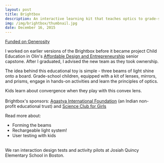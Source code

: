 ```yaml
---
layout: post
title: Brightbox
description: An interactive learning kit that teaches optics to grade-schoolers.
img: /img/brightbox/thumbnail.jpg
date: December 16, 2015
---
```


<div class="position-anchor">
<div class="explosion">
<a href="https://www.generosity.com/education-fundraising/hands-on-learning-in-stem-the-brightbox--2">Funded on Generosity</a>
</div>
</div>

<div class="img_row">
	<img class="col three" src="{{ site.baseurl }}/img/brightbox/beams.jpg" alt="" title="example image"/>
</div>

I worked on earlier versions of the Brightbox before it became project Child Education in Olin's [Affordable Design and Entrepreneurship](http://design.olin.edu/courses/ade/) senior capstone. After I graduated, I advised the new team as they took ownership.

The idea behind this educational toy is simple - three beams of light shine onto a board. Grade-school children, equipped with a kit of lenses, mirrors, and prisms, engage in hands-on activities and learn the principles of optics.

<div class="img_row">
	<img class="col three" src="{{ site.baseurl }}/img/brightbox/convergence.png" alt="" title="example image"/>
</div>
<div class="col three caption">
	Kids learn about convergence when they play with this convex lens.
</div>

<div class="img_row">
<img class="col two" src="{{ site.baseurl }}/img/brightbox/agastya.png" alt="" title="example image"/>
<img class="col one" src="{{ site.baseurl }}/img/brightbox/scfg.png" alt="" title="example image"/>
</div>
<div class="col three caption">
	Brightbox's sponsors: <a href="http://www.agastya.org/">Agastya International Foundation</a> (an Indian non-profit educational trust) and <a href="http://www.scienceclubforgirls.org/">Science Club for Girls</a>
</div>

Read more about:
<ul>
<li>Forming the beams</li>
<li>Rechargeable light system!</li>
<li>User testing with kids</li>
</ul>

<div class="img_row">
<img class="col one" src="{{ site.baseurl }}/img/brightbox/kids_thumb.jpg" alt="" title="example image" onclick="modalOn(this)"/>
<img class="col one" src="{{ site.baseurl }}/img/brightbox/kids2_thumb.jpg" alt="" title="example image" onclick="modalOn(this)"/>
<img class="col one" src="{{ site.baseurl }}/img/brightbox/kids3_thumb.jpg" alt="" title="example image" onclick="modalOn(this)"/>
</div>
<div class="col three caption">
	We ran interaction design tests and activity pilots at Josiah Quincy Elementary School in Boston.
</div>
